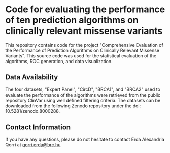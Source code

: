 # Code for evaluating the performance of ten prediction algorithms on clinically relevant missense variants

This repository contains code for the project "Comprehensive Evaluation of the Performance of Prediction Algorithms on Clinically Relevant Missense Variants". This source code was used for the statistical evaluation of the algorithms, ROC generation, and data visualization.

## Data Availability
The four datasets, "Expert Panel", "CircD", "BRCA1", and "BRCA2" used to evaluate the performance of the algorithms were retrieved from the public repository ClinVar using well defined filtering criteria. The datasets can be downloaded from the following Zenodo repository under the doi: 10.5281/zenodo.8000288.

## Contact Information
If you have any questions, please do not hesitate to contact Erda Alexandria Qorri at qorri.erda@brc.hu
